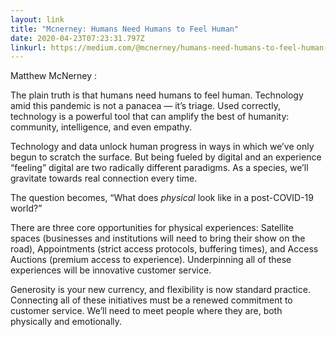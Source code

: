 ```yaml
---
layout: link
title: "Mcnerney: Humans Need Humans to Feel Human"
date: 2020-04-23T07:23:31.797Z
linkurl: https://medium.com/@mcnerney/humans-need-humans-to-feel-human-1c2cf9f8e008
---
```

Matthew McNerney:

The plain truth is that humans need humans to feel human. Technology amid this pandemic is not a panacea — it’s triage. Used correctly, technology is a powerful tool that can amplify the best of humanity: community, intelligence, and even empathy. 

Technology and data unlock human progress in ways in which we’ve only begun to scratch the surface. But being fueled by digital and an experience “feeling” digital are two radically different paradigms. As a species, we’ll gravitate towards real connection every time. 

The question becomes, “What does *physical* look like in a post-COVID-19 world?”

There are three core opportunities for physical experiences: Satellite spaces (businesses and institutions will need to bring their show on the road), Appointments (strict access protocols, buffering times), and Access Auctions (premium access to experience). Underpinning all of these experiences will be innovative customer service.

Generosity is your new currency, and flexibility is now standard practice. Connecting all of these initiatives must be a renewed commitment to customer service. We’ll need to meet people where they are, both physically and emotionally.